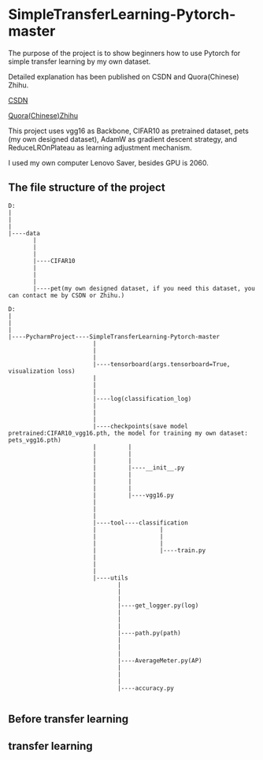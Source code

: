 # SimpleTransferLearning-Pytorch-master

The purpose of the project is to show beginners how to use Pytorch for simple transfer learning by my own dataset.

Detailed explanation has been published on CSDN and Quora(Chinese) Zhihu.

[CSDN](https://blog.csdn.net/XiaoyYidiaodiao/article/details/125127107?spm=1001.2014.3001.5501)

[Quora(Chinese)Zhihu](https://zhuanlan.zhihu.com/p/522597095)


This project uses vgg16 as Backbone, CIFAR10 as pretrained dataset, pets (my own designed dataset), AdamW as gradient descent strategy, and ReduceLROnPlateau as learning adjustment mechanism.

I used my own computer Lenovo Saver, besides GPU is 2060.

## The file structure of the project

```
D:
|
|
|
|----data
       |
       |
       |
       |----CIFAR10
       |
       |
       |
       |----pet(my own designed dataset, if you need this dataset, you can contact me by CSDN or Zhihu.)
       
D:
|
|
|
|----PycharmProject----SimpleTransferLearning-Pytorch-master
                        |
                        |
                        |
                        |----tensorboard(args.tensorboard=True, visualization loss)
                        |
                        |
                        |
                        |----log(classification_log)
                        |
                        |
                        |
                        |----checkpoints(save model pretrained:CIFAR10_vgg16.pth, the model for training my own dataset: pets_vgg16.pth)
                        |         |
                        |         |
                        |         |
                        |         |----__init__.py
                        |         |
                        |         |
                        |         |
                        |         |----vgg16.py
                        |         
                        |
                        |
                        |----tool----classification
                        |                  |
                        |                  |
                        |                  |
                        |                  |----train.py
                        |
                        |
                        |
                        |----utils
                               |
                               |
                               |
                               |----get_logger.py(log)
                               |
                               |
                               |
                               |----path.py(path)
                               |
                               |
                               |
                               |----AverageMeter.py(AP)
                               |
                               |
                               |
                               |----accuracy.py
                          
```

## Before transfer learning

## transfer learning
